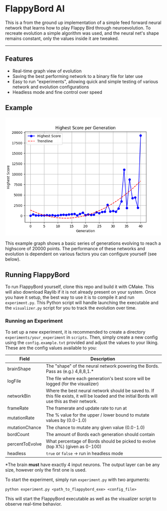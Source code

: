 # FlappyBord AI

This is a from the ground up implementation of a simple feed forward neural network that learns how to play Flappy Bird
through neuroevolution.
To recreate evolution a simple algorithm was used, and the neural net's shape remains constant, only the values inside
it are tweaked.

---

## Features

- Real-time graph view of evolution
- Saving the best performing network to a binary file for later use
- Easy to run "experiments", allowing quick and simple testing of various network and evolution configurations
- Headless mode and fine control over speed

## Example

![Example evolution graph](graph.png)

This example graph shows a basic series of generations evolving to reach a highscore
of 20000 points. The performance of these networks and evolution is dependent on various
factors you can configure yourself (see below).

## Running FlappyBord

To run FlappyBord yourself, clone this repo and build it with CMake. This will also download Raylib if it is not already
present on your system.
Once you have it setup, the best way to use it is to compile it and run `experiment.py`. This Python script will handle
launching the executable and the `visualizer.py` script for you to track the evolution over time.

### Running an Experiment

To set up a new experiment, it is recommended to create a directory `experiments/your_experiment` in `scripts`.
Then, simply create a new config using the `config.example.txt` provided and adjust the values to your liking.
These are the config values available to you:

| Field           | Description                                                                                                                                    |
|-----------------|------------------------------------------------------------------------------------------------------------------------------------------------|
| brainShape      | The "shape" of the neural network powering the Bords. Pass as (e.g.) 4,8,8,1.*                                                                 |
| logFile         | The file where each generation's best score will be logged (for the visualizer)                                                                |
| networkBin      | Where the best neural network should be saved to. If this file exists, it will be loaded and the initial Bords will use this as their network. |
| frameRate       | The framerate and update rate to run at                                                                                                        |
| mutationRate    | The % value for the upper / lower bound to mutate values by (0.0-1.0)                                                                          |
| mutationChance  | The chance to mutate any given value (0.0-1.0)                                                                                                 |
| bordCount       | The amount of Bords each generation should contain                                                                                             |
| percentToEvolve | What percentage of Bords should be picked to evolve (top X%) (given as 0-100)                                                                  |
| headless        | `true` or `false` -> run in headless mode                                                                                                      |

*The brain **must** have exactly 4 input neurons. The output layer can be any size, however only the first one is used.

To start the experiment, simply run `experiment.py` with two arguments:

```
python experiment.py <path_to_flappybord_exe> <config_file>
```

This will start the FlappyBord executable as well as the visualizer script to observe real-time behavior.